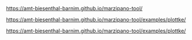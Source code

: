 https://amt-biesenthal-barnim.github.io/marzipano-tool/

https://amt-biesenthal-barnim.github.io/marzipano-tool/examples/plottke/

<a href="https://amt-biesenthal-barnim.github.io/marzipano-tool/examples/plottke/" target="_blank">https://amt-biesenthal-barnim.github.io/marzipano-tool/examples/plottke/</a>

